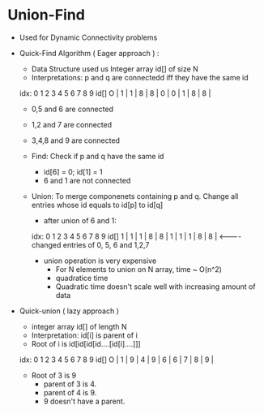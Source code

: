 # Union-Find

  - Used for Dynamic Connectivity problems
  
  - Quick-Find Algorithm ( Eager approach ) :
    - Data Structure used us Integer array id[] of size N
    - Interpretations: p and q are connectedd iff they have the same id
    
    idx: 0   1   2   3   4   5   6   7   8   9
    id[] O | 1 | 1 | 8 | 8 | 0 | 0 | 1 | 8 | 8 |
    
    - 0,5 and 6 are connected
    - 1,2 and 7 are connected
    - 3,4,8 and 9 are connected
    
    - Find: Check if p and q have the same id
      - id[6] = 0; id[1] = 1
      - 6 and 1 are not connected
  
    - Union: To merge componenets containing p and q. Change all entries whose id equals to id[p] to id[q]
      - after union of 6 and 1:
    
      idx: 0   1   2   3   4   5   6   7   8   9
      id[] 1 | 1 | 1 | 8 | 8 | 1 | 1 | 1 | 8 | 8 |    <---- changed entries of 0, 5, 6 and 1,2,7
  
      - union operation is very expensive
        - For N elements to union on N array, time ~ O(n^2)
        - quadratice time
        - Quadratic time doesn't scale well with increasing amount of data
      
  - Quick-union ( lazy approach )
    - integer array id[] of length N
    - Interpretation: id[i] is parent of i
    - Root of i is id[id[id[id....[id[i]....]]]

    idx: 0   1   2   3   4   5   6   7   8   9
    id[] O | 1 | 9 | 4 | 9 | 6 | 6 | 7 | 8 | 9 |

    - Root of 3 is 9
      - parent of 3 is 4.
      - parent of 4 is 9.
      - 9 doesn't have a parent.
      
